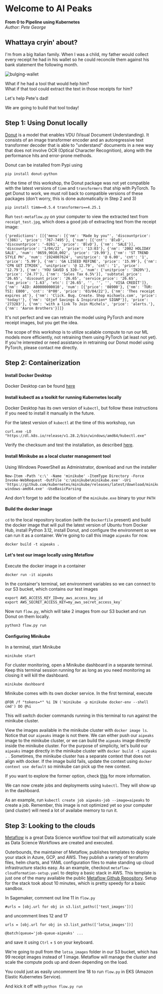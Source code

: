# Welcome to AI Peaks

**From 0 to Pipeline using Kubernetes**  
*Author: Pete George*  
  
## Whattaya cryin' about?
I'm from a big Italian family. When I was a child, my father would collect every receipt he had in his wallet so he could reconcile them against his bank statement the following month.  

![bulging-wallet](https://github.com/crackthedata/aipeaks-pipeline-workshop/assets/87875118/b95ababc-880c-431c-aeeb-933e1e69d9d4)

What if he had a tool that would help him?  
What if that tool could extract the text in those receipts for him?

Let's help Pete's dad!

We are going to build that tool today!  

## Step 1: Using Donut locally
[Donut](https://arxiv.org/abs/2111.15664) is a model that enables VDU (Visual Document Understanding). It consists of an image transformer encoder and an autoregressive text transformer decoder that is able to "understand" documents in a new way that does not involve OCR (Optical Character Recognition), along with the performance hits and error-prone methods.

Donut can be installed from Pypi using
```
pip install donut-python
```  

At the time of this workshop, the Donut package was not yet compatible with the latest versions of `timm` and `transformers` that ship with PyTorch. To get Donut to work, we must roll back to compatible versions of these packages (don't worry, this is done automatically in Step 2 and 3)  

```
pip install timm==0.5.4 transformers==4.25.1
```

Run `test-metaflow.py` on your computer to view the extracted text from `receipt_test.jpg`, which does a good job of extracting text from the receipt image:

```
{'predictions': [[{'menu': [{'nm': 'Made by you"', 'discountprice': '(386)', 'price': '767-7495'}, {'num': [{'cnt': 'BlvD', 'discountprice': '-0261', 'price': 'BlvD'}, {'nm': 'SALE'}], 'discountprice': '1/04/22', 'price': '13:03'}, {'nm': '2002 HOLIDAY SALE', 'num': '0659,9010,002', 'price': '19.99'}, {'nm': 'ST TREND STYLE PH', 'num': '1924007624', 'unitprice': '@ 6.00', 'cnt': '1', 'price': '5.99'}, {'nm': 'GA LISEED REFINE', 'price': '15.99'}, {'nm': 'CPN GET ITM20X', 'unitprice': '@ 12.79', 'cnt': '1', 'price': '12.79'}, {'nm': 'YOU SAVED $ 320-', 'num': {'unitprice': 'IN20%'}, 'price': '24.77'}, {'nm': 'Sales Tax 6.5%'}], 'subtotal_price': '26.65', 'discount_price': '26.65', 'service_price': '26.65', 'tax_price': '1.63', 'etc': ['26.65', '', '', '', 'VISA CREDIT']}, {'nm': 'AID: A00000000010', 'num': [{'price': '08900'}, {'nm': 'TUR: TSI: E800', 'cnt': '8*00', 'price': '03/04/22'}, {'nm': 'Thes receipt expires at'}, {'nm': 'Click. Bug. Create. Shop michaels.com', 'price': 'today!'}, {'nm': 'Gtjef Savings & Inspiration* SIGNP'}], 'price': '273283'}, {'nm': 'with a link To Join Michels', 'price': 'alerts.'}, {'nm': 'Aaron Brothers'}]]}
```

It's not perfect and we can retrain the model using PyTorch and more receipt images, but you get the idea.  

The scope of this workshop is to utilize scalable compute to run our ML models more efficiently, not retraining them using PyTorch (at least not yet). If you're interested or need assistance in retraining our Donut model using PyTorch, please contact me directly.  

## Step 2: Containerization
#### Install Docker Desktop
Docker Desktop can be found [here](https://docs.docker.com/desktop/install/windows-install/)

#### Install kubectl as a toolkit for running Kubernetes locally
Docker Desktop has its own version of `kubectl`, but follow these instructions if you need to install it manually in the future.

For the latest version of `kubectl` at the time of this workshop, run 

```
curl.exe -LO "https://dl.k8s.io/release/v1.28.2/bin/windows/amd64/kubectl.exe"
```  

Verify the checksum and test the installation, as described [here](https://kubernetes.io/docs/tasks/tools/install-kubectl-windows/).

#### Install Minikube as a local cluster management tool

Using Windows PowerShell as Administrator, download and run the installer

```
New-Item -Path 'c:\' -Name 'minikube' -ItemType Directory -Force
Invoke-WebRequest -OutFile 'c:\minikube\minikube.exe' -Uri 'https://github.com/kubernetes/minikube/releases/latest/download/minikube-windows-amd64.exe' -UseBasicParsing
```

And don't forget to add the location of the `minikube.exe` binary to your `PATH`

#### Build the docker image

`cd` to the local repository location (with the `Dockerfile` present) and build the docker image that will pull the latest version of Ubuntu from Docker Hub, install Python 3.12, install Donut, and configure the environment so we can run it as a container. We're going to call this image `aipeaks` for now.

```
docker build -t aipeaks .
```  
 
#### Let's test our image locally using Metaflow
Execute the docker image in a container

```
docker run -it aipeaks
```  

In the container's terminal, set environment variables so we can connect to our S3 bucket, which contains our test images

```
export AWS_ACCESS_KEY_ID=my_aws_access_key_id
export AWS_SECRET_ACCESS_KEY=my_aws_secret_access_key`
```  

Now run `flow.py`, which will take 2 images from our S3 bucket and run Donut on them locally.

```
python3 flow.py run
```  

#### Configuring Minikube
In a terminal, start Minikube

```
minikube start
```   

For cluster monitoring, open a Minikube dashboard in a separate terminal. Keep this terminal session running for as long as you need monitoring as closing it will kill the dashboard.

```
minikube dashboard
```   
Minikube comes with its own docker service. In the first terminal, execute 

```
@FOR /f "tokens=*" %i IN ('minikube -p minikube docker-env --shell cmd') DO @%i
```

This will switch docker commands running in this terminal to run against the minikube cluster. 

View the images available in the minikube cluster with `docker image ls`. Notice that our `aipeaks` image is not there. We can either push our `aipeaks` image to the minikube cluster, or we can build the `aipeaks` image directly inside the minikube cluster. For the purpose of simplicity, let's build our `aipeaks` image directly in the minikube cluster with `docker build -t aipeaks .` . Sometimes, the minikube cluster has a separate context that does not align with docker. If the image build fails, update the context using `docker context use default` so minikube can pick up the new context.

If you want to explore the former option, check [this](https://minikube.sigs.k8s.io/docs/handbook/pushing/) for more information. 

We can now create jobs and deployments using `kubectl`. They will show up in the dashboard.

As an example, run `kubectl create job aipeaks-job --image=aipeaks` to create a job. Remember, this image is not optimized yet so your computer (and cluster) will need a lot of availabe memory to run it.

## Step 3: Looking to the clouds
[Metaflow](https://docs.metaflow.org/introduction/what-is-metaflow) is a great Data Science workflow tool that will automatically scale as Data Science Workflows are created and executed. 

Outerbounds, the maintainer of Metaflow, publishes templates to deploy your stack in Azure, GCP, and AWS. They publish a variety of terraform files, helm charts, and YAML configuration files to make standing up cloud infrastructure stacks easy. As an example, checkout `metaflow-cloudformation-setup.yaml` to deploy a basic stack in AWS. This template is just one of the many available the public [Metaflow Github Repository](https://github.com/outerbounds/metaflow-tools/blob/master/aws/cloudformation/metaflow-cfn-template.yml). Setup for the stack took about 10 minutes, which is pretty speedy for a basic sandbox.

In Sagemaker, comment out line 11 in `flow.py`

`#urls = [obj.url for obj in s3.list_paths(['test_images'])]`

and uncomment lines 12 and 17

`urls = [obj.url for obj in s3.list_paths(['lotsa_images'])]`

`@batch(queue='job-queue-aipeaks' ...`

and save it using `Ctrl` + `S` on your keyboard.

We're going to pull from the `lotsa_images` folder in our S3 bucket, which has 99 receipt images instead of 1 image. Metaflow will manage the cluster and scale the compute pods up and down depending on the load.

You could just as easily uncomment line 18 to run `flow.py` in EKS (Amazon Elastic Kubernetes Service).

And kick it off with `python flow.py run`
